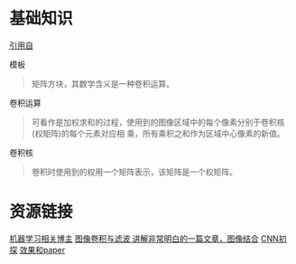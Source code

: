 # 基础知识
[引用自](https://blog.csdn.net/yangtrees/article/details/8740933)

模板
>矩阵方块，其数学含义是一种卷积运算。

卷积运算
>可看作是加权求和的过程，使用到的图像区域中的每个像素分别于卷积核(权矩阵)的每个元素对应相 乘，所有乘积之和作为区域中心像素的新值。  

卷积核
>卷积时使用到的权用一个矩阵表示，该矩阵是一个权矩阵。

# 资源链接
[机器学习相关博主](1)
[图像卷积与滤波 讲解非常明白的一篇文章，图像结合](2)
[CNN初探](3)
[效果和paper](http://yann.lecun.com/exdb/lenet/index.html)

[1]: https://blog.csdn.net/zouxy09
[2]:https://blog.csdn.net/zouxy09/article/details/49080029
[3]: https://www.cnblogs.com/fydeblog/p/7450413.html
<!--stackedit_data:
eyJoaXN0b3J5IjpbNjQ1MTk1MDk0LC0xNjgzMzMxMjU2LDE0Nj
EwNTA5NjQsLTExNjUxNTUxNjJdfQ==
-->